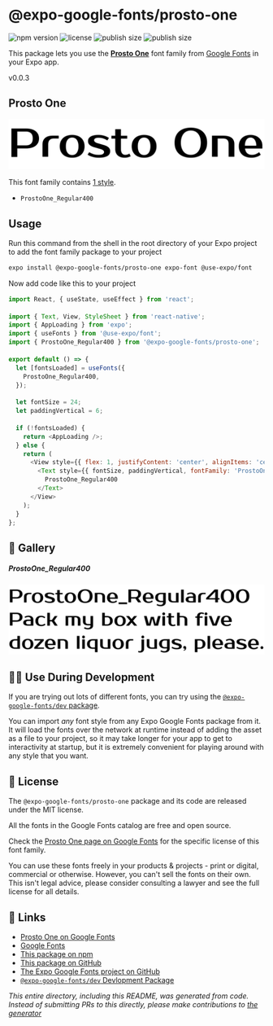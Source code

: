 # @expo-google-fonts/prosto-one

![npm version](https://flat.badgen.net/npm/v/@expo-google-fonts/prosto-one)
![license](https://flat.badgen.net/github/license/expo/google-fonts)
![publish size](https://flat.badgen.net/packagephobia/install/@expo-google-fonts/prosto-one)
![publish size](https://flat.badgen.net/packagephobia/publish/@expo-google-fonts/prosto-one)

This package lets you use the [**Prosto One**](https://fonts.google.com/specimen/Prosto+One) font family from [Google Fonts](https://fonts.google.com/) in your Expo app.

v0.0.3

## Prosto One

![Prosto One](./font-family.png)

This font family contains [1 style](#-gallery).

- `ProstoOne_Regular400`

## Usage

Run this command from the shell in the root directory of your Expo project to add the font family package to your project
```sh
expo install @expo-google-fonts/prosto-one expo-font @use-expo/font
```

Now add code like this to your project
```js
import React, { useState, useEffect } from 'react';

import { Text, View, StyleSheet } from 'react-native';
import { AppLoading } from 'expo';
import { useFonts } from '@use-expo/font';
import { ProstoOne_Regular400 } from '@expo-google-fonts/prosto-one';

export default () => {
  let [fontsLoaded] = useFonts({
    ProstoOne_Regular400,
  });

  let fontSize = 24;
  let paddingVertical = 6;

  if (!fontsLoaded) {
    return <AppLoading />;
  } else {
    return (
      <View style={{ flex: 1, justifyContent: 'center', alignItems: 'center' }}>
        <Text style={{ fontSize, paddingVertical, fontFamily: 'ProstoOne_Regular400' }}>
          ProstoOne_Regular400
        </Text>
      </View>
    );
  }
};

```

## 🔡 Gallery

##### ProstoOne_Regular400
![ProstoOne_Regular400](./48e9abcc05d19f1dfd678d55c8747ed931282ea5b332f232e7fe90254af60f9a.ttf.png)


## 👩‍💻 Use During Development

If you are trying out lots of different fonts, you can try using the [`@expo-google-fonts/dev` package](https://github.com/expo/google-fonts/tree/master/font-packages/dev#readme).

You can import *any* font style from any Expo Google Fonts package from it. It will load the fonts
over the network at runtime instead of adding the asset as a file to your project, so it may take longer
for your app to get to interactivity at startup, but it is extremely convenient
for playing around with any style that you want.

## 📖 License

The `@expo-google-fonts/prosto-one` package and its code are released under the MIT license.

All the fonts in the Google Fonts catalog are free and open source.

Check the [Prosto One page on Google Fonts](https://fonts.google.com/specimen/Prosto+One) for the specific license of this font family.

You can use these fonts freely in your products & projects - print or digital, commercial or otherwise. However, you can't sell the fonts on their own. This isn't legal advice, please consider consulting a lawyer and see the full license for all details.

## 🔗 Links

- [Prosto One on Google Fonts](https://fonts.google.com/specimen/Prosto+One)
- [Google Fonts](https://fonts.google.com/)
- [This package on npm](https://www.npmjs.com/package/@expo-google-fonts/prosto-one)
- [This package on GitHub](https://github.com/expo/google-fonts/tree/master/font-packages/prosto-one)
- [The Expo Google Fonts project on GitHub](https://github.com/expo/google-fonts)
- [`@expo-google-fonts/dev` Devlopment Package](https://github.com/expo/google-fonts/tree/master/font-packages/dev)


*This entire directory, including this README, was generated from code. Instead of submitting PRs to this directly, please make contributions to [the generator](https://github.com/expo/google-fonts/tree/master/packages/generator)*
